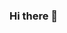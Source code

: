 ### Hi there 👋

<!--
**Farrukhkhalid/farrukhkhalid** is a ✨ _special_ ✨ repository because its `README.md` (this file) appears on your GitHub profile.

Here are some ideas to get you started:

- 🔭 I’m currently working on Devops...
- 🌱 I’m currently learning AWs/AZURE cloud services ...
- 👯 I’m looking to collaborate on opensource projects ...
- 🤔 I’m looking for help with AWs ...
- 💬 Ask me about ...
- 📫 How to reach me: EMail...
- ⚡ Fun fact: i cook really good ! :) ...
-->
